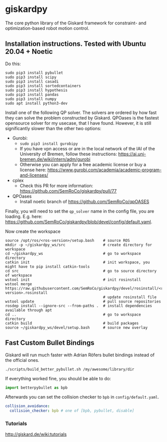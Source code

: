 # giskardpy
The core python library of the Giskard framework for constraint- and optimization-based robot motion control.

## Installation instructions. Tested with Ubuntu 20.04 + Noetic

Do this:
```
sudo pip3 install pybullet
sudo pip3 install scipy
sudo pip3 install casadi
sudo pip3 install sortedcontainers
sudo pip3 install hypothesis
sudo pip3 install pandas
sudo pip3 install numpy
sudo apt install python3-dev 
```
Install one of the following QP solver. The solvers are ordered by how fast they can solve the problem constructed by Giskard. QPOases is the fastest opensource solver for my usecase, that I have found. However, it is still significantly slower than the other two options:
 - Gurobi:
   - ```sudo pip3 install gurobipy```
   - If you have vpn access or are in the local network of the IAI of the University of Bremen, follow these instructions: https://ai.uni-bremen.de/wiki/intern/adm/gurobi
   - Otherwise you can apply for a free academic license or buy a license here: https://www.gurobi.com/academia/academic-program-and-licenses/
 - cplex 
   - Check this PR for more information: https://github.com/SemRoCo/giskardpy/pull/77
 - QPOases 
   - Install noetic branch of https://github.com/SemRoCo/qpOASES

Finally, you will need to set the ```qp_solver``` name in the config file, you are loading. E.g. here: https://github.com/SemRoCo/giskardpy/blob/devel/config/default.yaml.

Now create the workspace
```
source /opt/ros/<ros-version>/setup.bash    # source ROS
mkdir -p ~/giskardpy_ws/src                 # create directory for workspace
cd ~/giskardpy_ws                           # go to workspace directory
catkin init                                 # init workspace, you might have to pip install catkin-tools
cd src                                      # go to source directory of workspace
wstool init                                 # init rosinstall
wstool merge https://raw.githubusercontent.com/SemRoCo/giskardpy/devel/rosinstall/<ros-version>.rosinstall
                                            # update rosinstall file
wstool update                               # pull source repositories
rosdep install --ignore-src --from-paths .  # install dependencies available through apt
cd ..                                       # go to workspace directory
catkin build                                # build packages
source ~/giskardpy_ws/devel/setup.bash      # source new overlay
```

## Fast Custom Bullet Bindings
Giskard will run much faster with Adrian Röfers bullet bindings instead of the official ones.
```
./scripts/build_better_pybullet.sh /my/awesome/library/dir

```
If everything worked fine, you should be able to do:
```python
import betterpybullet as bpb
```
Afterwards you can set the collision checker to ```bpb``` in ```config/default.yaml```.
```yaml
collision_avoidance:
  collision_checker: bpb # one of [bpb, pybullet, disable]
```

### Tutorials
http://giskard.de/wiki:tutorials

